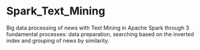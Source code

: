 # Spark_Text_Mining
Big data processing of news with Text Mining in Apache Spark through 3 fundamental processes: data preparation, searching based on the inverted index and grouping of news by similarity.
